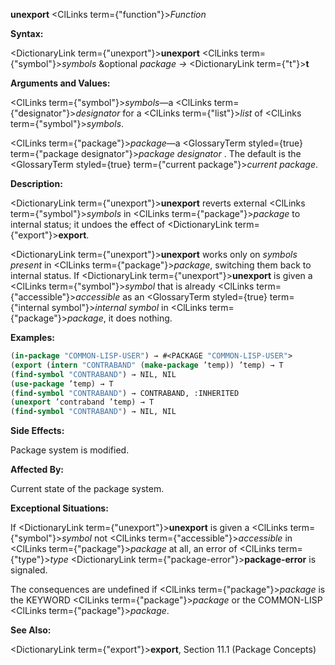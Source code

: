 **unexport** <ClLinks  term={"function"}><i>Function</i></ClLinks> 



**Syntax:** 



<DictionaryLink  term={"unexport"}><b>unexport</b></DictionaryLink> <ClLinks  term={"symbol"}><i>symbols</i></ClLinks> &amp;optional *package →* <DictionaryLink  term={"t"}><b>t</b></DictionaryLink> 



**Arguments and Values:** 



<ClLinks  term={"symbol"}><i>symbols</i></ClLinks>—a <ClLinks  term={"designator"}><i>designator</i></ClLinks> for a <ClLinks  term={"list"}><i>list</i></ClLinks> of <ClLinks  term={"symbol"}><i>symbols</i></ClLinks>. 



<ClLinks  term={"package"}><i>package</i></ClLinks>—a <GlossaryTerm styled={true} term={"package designator"}><i>package designator</i></GlossaryTerm> . The default is the <GlossaryTerm styled={true} term={"current package"}><i>current package</i></GlossaryTerm>. 



**Description:** 



<DictionaryLink  term={"unexport"}><b>unexport</b></DictionaryLink> reverts external <ClLinks  term={"symbol"}><i>symbols</i></ClLinks> in <ClLinks  term={"package"}><i>package</i></ClLinks> to internal status; it undoes the effect of <DictionaryLink  term={"export"}><b>export</b></DictionaryLink>. 



<DictionaryLink  term={"unexport"}><b>unexport</b></DictionaryLink> works only on *symbols present* in <ClLinks  term={"package"}><i>package</i></ClLinks>, switching them back to internal status. If <DictionaryLink  term={"unexport"}><b>unexport</b></DictionaryLink> is given a <ClLinks  term={"symbol"}><i>symbol</i></ClLinks> that is already <ClLinks  term={"accessible"}><i>accessible</i></ClLinks> as an <GlossaryTerm styled={true} term={"internal symbol"}><i>internal symbol</i></GlossaryTerm> in <ClLinks  term={"package"}><i>package</i></ClLinks>, it does nothing. 



**Examples:**
```lisp
(in-package "COMMON-LISP-USER") → #<PACKAGE "COMMON-LISP-USER"> 
(export (intern "CONTRABAND" (make-package ’temp)) ’temp) → T 
(find-symbol "CONTRABAND") → NIL, NIL 
(use-package ’temp) → T 
(find-symbol "CONTRABAND") → CONTRABAND, :INHERITED 
(unexport ’contraband ’temp) → T 
(find-symbol "CONTRABAND") → NIL, NIL 
```
**Side Effects:** 



Package system is modified. 



**Affected By:** 



Current state of the package system. 



**Exceptional Situations:** 



If <DictionaryLink  term={"unexport"}><b>unexport</b></DictionaryLink> is given a <ClLinks  term={"symbol"}><i>symbol</i></ClLinks> not <ClLinks  term={"accessible"}><i>accessible</i></ClLinks> in <ClLinks  term={"package"}><i>package</i></ClLinks> at all, an error of <ClLinks  term={"type"}><i>type</i></ClLinks> <DictionaryLink  term={"package-error"}><b>package-error</b></DictionaryLink> is signaled. 



The consequences are undefined if <ClLinks  term={"package"}><i>package</i></ClLinks> is the KEYWORD <ClLinks  term={"package"}><i>package</i></ClLinks> or the COMMON-LISP <ClLinks  term={"package"}><i>package</i></ClLinks>. 



 



 



**See Also:** 



<DictionaryLink  term={"export"}><b>export</b></DictionaryLink>, Section 11.1 (Package Concepts) 



